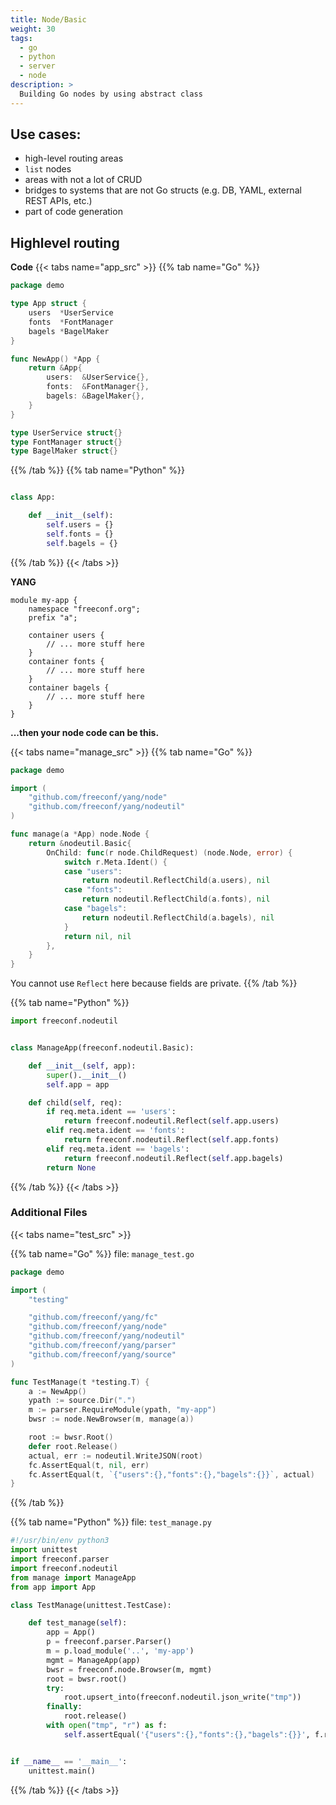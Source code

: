 ```yaml
---
title: Node/Basic
weight: 30
tags:
  - go
  - python
  - server
  - node
description: >
  Building Go nodes by using abstract class
---
```


## Use cases:
* high-level routing areas
* `list` nodes
* areas with not a lot of CRUD
* bridges to systems that are not Go structs (e.g. DB, YAML, external REST APIs, etc.)
* part of code generation

## Highlevel routing

**Code**
{{< tabs name="app_src" >}}
{{% tab name="Go" %}}
```go
package demo

type App struct {
	users  *UserService
	fonts  *FontManager
	bagels *BagelMaker
}

func NewApp() *App {
	return &App{
		users:  &UserService{},
		fonts:  &FontManager{},
		bagels: &BagelMaker{},
	}
}

type UserService struct{}
type FontManager struct{}
type BagelMaker struct{}

```
{{% /tab %}}
{{% tab name="Python" %}}
```python

class App:

    def __init__(self):
        self.users = {}
        self.fonts = {}
        self.bagels = {}

```
{{% /tab %}}
{{< /tabs >}}

**YANG**
```
module my-app {
    namespace "freeconf.org";
    prefix "a";

    container users {
        // ... more stuff here
    }
    container fonts {
        // ... more stuff here
    }
    container bagels {
        // ... more stuff here
    }
}

```

**...then your node code can be this.**

{{< tabs name="manage_src" >}}
{{% tab name="Go" %}}
```go
package demo

import (
	"github.com/freeconf/yang/node"
	"github.com/freeconf/yang/nodeutil"
)

func manage(a *App) node.Node {
	return &nodeutil.Basic{
		OnChild: func(r node.ChildRequest) (node.Node, error) {
			switch r.Meta.Ident() {
			case "users":
				return nodeutil.ReflectChild(a.users), nil
			case "fonts":
				return nodeutil.ReflectChild(a.fonts), nil
			case "bagels":
				return nodeutil.ReflectChild(a.bagels), nil
			}
			return nil, nil
		},
	}
}

```
You cannot use `Reflect` here because fields are private.
{{% /tab %}}

{{% tab name="Python" %}}
```python
import freeconf.nodeutil


class ManageApp(freeconf.nodeutil.Basic):

    def __init__(self, app):
        super().__init__()
        self.app = app        

    def child(self, req):
        if req.meta.ident == 'users':
            return freeconf.nodeutil.Reflect(self.app.users)
        elif req.meta.ident == 'fonts':
            return freeconf.nodeutil.Reflect(self.app.fonts)
        elif req.meta.ident == 'bagels':
            return freeconf.nodeutil.Reflect(self.app.bagels)
        return None

```
{{% /tab %}}
{{< /tabs >}}


### Additional Files
{{< tabs name="test_src" >}}

{{% tab name="Go" %}}
file: `manage_test.go`
```go
package demo

import (
	"testing"

	"github.com/freeconf/yang/fc"
	"github.com/freeconf/yang/node"
	"github.com/freeconf/yang/nodeutil"
	"github.com/freeconf/yang/parser"
	"github.com/freeconf/yang/source"
)

func TestManage(t *testing.T) {
	a := NewApp()
	ypath := source.Dir(".")
	m := parser.RequireModule(ypath, "my-app")
	bwsr := node.NewBrowser(m, manage(a))

	root := bwsr.Root()
	defer root.Release()
	actual, err := nodeutil.WriteJSON(root)
	fc.AssertEqual(t, nil, err)
	fc.AssertEqual(t, `{"users":{},"fonts":{},"bagels":{}}`, actual)
}

```
{{% /tab %}}

{{% tab name="Python" %}}
file: `test_manage.py`
```python
#!/usr/bin/env python3
import unittest 
import freeconf.parser
import freeconf.nodeutil
from manage import ManageApp
from app import App 

class TestManage(unittest.TestCase):

    def test_manage(self):
        app = App()
        p = freeconf.parser.Parser()
        m = p.load_module('..', 'my-app')
        mgmt = ManageApp(app)
        bwsr = freeconf.node.Browser(m, mgmt)
        root = bwsr.root()
        try:
            root.upsert_into(freeconf.nodeutil.json_write("tmp"))
        finally:
            root.release()
        with open("tmp", "r") as f:
            self.assertEqual('{"users":{},"fonts":{},"bagels":{}}', f.read())


if __name__ == '__main__':
    unittest.main()

```
{{% /tab %}}
{{< /tabs >}}

